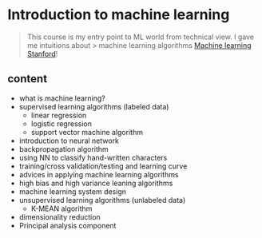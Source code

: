 # Introduction to machine learning
> This course is my entry point to ML world from technical view. I gave me intuitions about > machine learning algorithms
> [Machine learning Stanford](https://www.coursera.org/learn/machine-learning/)!

## content
- what is machine learning?
- supervised learning algorithms (labeled data)
	- linear regression
	- logistic regression
	- support vector machine algorithm
- introduction to neural network
- backpropagation algorithm
- using NN to classify hand-written characters
- training/cross validation/testing and learning curve
- advices in applying machine learning algorithms
- high bias and high variance leaning algorithms
- machine learning system design
- unsupervised learning algorithms (unlabeled data)
	- K-MEAN algorithm
- dimensionality reduction
- Principal analysis component
